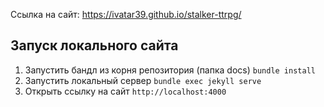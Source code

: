 Ссылка на сайт: https://ivatar39.github.io/stalker-ttrpg/

## Запуск локального сайта

1. Запустить бандл из корня репозитория (папка docs)
```bundle install```
2. Запустить локальный сервер
```bundle exec jekyll serve```
3. Открыть ссылку на сайт
```http://localhost:4000```
